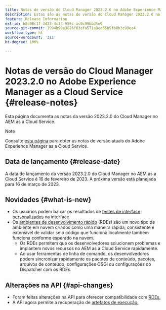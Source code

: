 ```yaml
---
title: Notas de versão do Cloud Manager 2023.2.0 no Adobe Experience Manager as a Cloud Service
description: Estas são as notas de versão do Cloud Manager 2023.2.0 no AEM as a Cloud Service.
feature: Release Information
exl-id: b8c08c1f-3d23-4c34-956c-ac0c99bbd5e9
source-git-commit: 1994b90e3876f03efa571a9ce65b9fb8b3c90ec4
workflow-type: ht
source-wordcount: '211'
ht-degree: 100%

---
```


# Notas de versão do Cloud Manager 2023.2.0 no Adobe Experience Manager as a Cloud Service {#release-notes}

Esta página documenta as notas da versão 2023.2.0 do Cloud Manager no AEM as a Cloud Service.

>[!NOTE]
>
>Consulte [esta página](/help/release-notes/release-notes-cloud/release-notes-current.md) para obter as notas de versão atuais do Adobe Experience Manager as a Cloud Service.

## Data de lançamento {#release-date}

A data de lançamento da versão 2023.2.0 do Cloud Manager no AEM as a Cloud Service é 16 de fevereiro de 2023. A próxima versão está planejada para 16 de março de 2023.

## Novidades {#what-is-new}

* Os usuários podem baixar os resultados de [testes de interface personalizados](/help/implementing/cloud-manager/ui-testing.md) na interface.
* Os [ambientes de desenvolvimento rápido](/help/implementing/developing/introduction/rapid-development-environments.md) (RDEs) são um novo tipo de ambiente em nuvem criados como uma maneira rápida, consistente e extensível de validar se o código que funciona localmente também funciona conforme esperado na nuvem.
   * Os RDEs permitem que os desenvolvedores solucionem problemas e implantem novos recursos no AEM as a Cloud Service rapidamente.
   * Ao usar ferramentas de linha de comando, os desenvolvedores podem sincronizar rapidamente os pacotes de conteúdo, pacotes, arquivos de conteúdo, configurações OSGi ou configurações do Dispatcher com os RDEs.

## Alterações na API {#api-changes}

* Foram feitas alterações na API para oferecer compatibilidade com [RDEs.](https://developer.adobe.com/experience-cloud/cloud-manager/reference/api/#tag/Rapid-Development-Environments)
* A API agora permite a recuperação de [artefatos de execução.](https://developer.adobe.com/experience-cloud/cloud-manager/reference/api/#tag/Execution-Artifacts)
